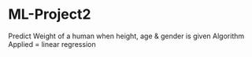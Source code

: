 # ML-Project2
Predict Weight of a human when height, age & gender is given
Algorithm Applied = linear regression
